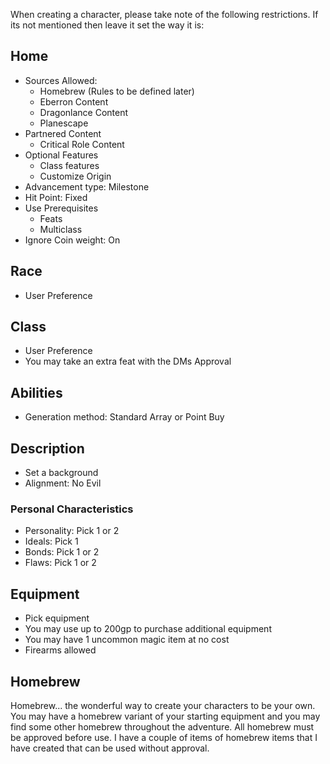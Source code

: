 When creating a character, please take note of the following restrictions. If its not mentioned then leave it set the way it is:
## Home
- Sources Allowed:
	- Homebrew (Rules to be defined later)
	- Eberron Content
	- Dragonlance Content
	- Planescape
- Partnered Content
	- Critical Role Content
- Optional Features
	- Class features
	- Customize Origin
- Advancement type: Milestone
- Hit Point: Fixed
- Use Prerequisites
	- Feats
	- Multiclass
- Ignore Coin weight: On
## Race
- User Preference
## Class
- User Preference
- You may take an extra feat with the DMs Approval
## Abilities
- Generation method: Standard Array or Point Buy
## Description
- Set a background
- Alignment: No Evil
### Personal Characteristics
- Personality: Pick 1 or 2
- Ideals: Pick 1
- Bonds: Pick 1 or 2
- Flaws: Pick 1 or 2
## Equipment
- Pick equipment
- You may use up to 200gp to purchase additional equipment
- You may have 1 uncommon magic item at no cost
- Firearms allowed
## Homebrew
Homebrew... the wonderful way to create your characters to be your own. You may have a homebrew variant of your starting equipment and you may find some other homebrew throughout the adventure. All homebrew must be approved before use. I have a couple of items of homebrew items that I have created that can be used without approval.
